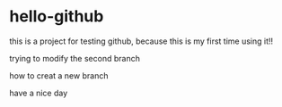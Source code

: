 # hello-github
this is a project for testing github, because this is my first time using it!!

trying to modify the second branch

how to creat a new branch

have a nice day
